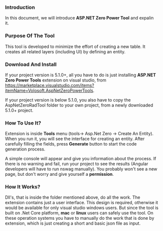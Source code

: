### Introduction

 In this document, we will introduce **ASP.NET Zero Power Tool** and expalin it.

### Purpose Of The Tool

This tool is developed to minimize the effort of creating a new table. It creates all related layers (including UI) by defining an entity.

### Download And Install

 If your project version is 5.1.0+, all you have to do is just installing **ASP.NET Zero Power Tools** extension on visual studio, from https://marketplace.visualstudio.com/items?itemName=Volosoft.AspNetZeroPowerTools.

 If your project version is below 5.1.0, you also have to copy the AspNetZeroRadTool folder to your own project, from a newly downloaded 5.1.0+ project.
 
### How To Use It?
 
 Extension is inside **Tools** menu (tools-> Asp.Net Zero -> Create An Entity). When you run it, you will see the interface for creating an entity. After carefully filling the fields, press **Generate** button to start the code generation process. 
 
 A simple console will appear and give you information about the process. If there is no warning and fail, run your project to see the results (Angular developers will have to run nswag manually). You probably won't see a new page, but don't worry and give yourself a **permission**.
 
###  How It Works?
 
 Dll's, that is inside the folder mentioned above, do all the work. The extension contains just a user interface. This design is required, otherwise it would be available for only visual studio windows users. But since the tool is built on .Net Core platform, **mac** or **linux** users can safely use the tool. On these operation systems you have to manually do the work that is done by extension, which is just creating a short and basic json file as input.